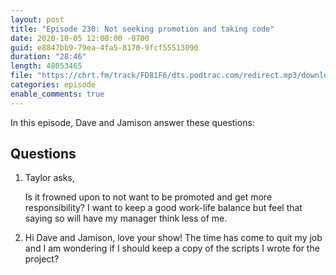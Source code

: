 ```yaml
---
layout: post
title: "Episode 230: Not seeking promotion and taking code"
date: 2020-10-05 12:00:00 -0700
guid: e8847bb9-79ea-4fa5-8170-9fcf55513090
duration: "28:46"
length: 48053465
file: "https://chrt.fm/track/FD81F6/dts.podtrac.com/redirect.mp3/download.softskills.audio/sse-230.mp3"
categories: episode
enable_comments: true
---
```


In this episode, Dave and Jamison answer these questions:

## Questions

1. Taylor asks,
   
   Is it frowned upon to not want to be promoted and get more responsibility? I want to keep a good work-life balance but feel that saying so will have my manager think less of me.


2. Hi Dave and Jamison, love your show! The time has come to quit my job and I am wondering if I should keep a copy of the scripts I wrote for the project?
